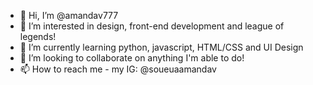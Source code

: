 - 👋 Hi, I’m @amandav777
- 👀 I’m interested in design, front-end development and league of legends!
- 🌱 I’m currently learning python, javascript, HTML/CSS and UI Design
- 💞️ I’m looking to collaborate on anything I'm able to do!
- 📫 How to reach me - my IG: @soueuaamandav

<!---
amandav777/amandav777 is a ✨ special ✨ repository because its `README.md` (this file) appears on your GitHub profile.
You can click the Preview link to take a look at your changes.
--->
